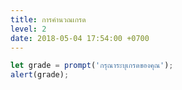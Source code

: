 ```yaml
---
title: การคำนวณเกรด
level: 2
date: 2018-05-04 17:54:00 +0700
---
```


```javascript
let grade = prompt('กรุณาระบุเกรดของคุณ');
alert(grade);
```
